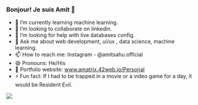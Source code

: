 ### Bonjour! Je suis Amit 👋

- 🌱 I’m currently learning machine learning.
- 👯 I’m looking to collaborate on linkedin.
- 🤔 I’m looking for help with live databases config.
- 💬 Ask me about web development, ui/ux , data science, machine learning.
- 📫 How to reach me: Instagram - @amitsahu.official
- 😄 Pronouns: He/His
- 💼 Portfolio website: www.amatrix.42web.io/Personal
- ⚡ Fun fact: If I had to be trapped in a movie or a video game for a day, it would be Resident Evil.

<img src="https://github-readme-stats.vercel.app/api?username=ammy20019&&show_icons=true&title_color=ffffff&icon_color=bb2acf&text_color=daf7dc&bg_color=151515" />
